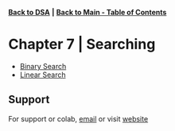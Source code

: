 [**Back to DSA**](https://github.com/xanderbilla/LPU-Academics/tree/main/Navs/CSE205/CSE205.md) **|** [**Back to Main - Table of Contents**](https://github.com/xanderbilla/LPU-Academics#readme)

# Chapter 7 | Searching

- [Binary Search](https://github.com/xanderbilla/LPU-Academics/blob/main/CSE%20205%20-%20DSA/Chapter%207%20-%20Searching/7_1-Binary_Search.cpp)
- [Linear Search](https://github.com/xanderbilla/LPU-Academics/blob/main/CSE%20205%20-%20DSA/Chapter%207%20-%20Searching/7_2-Linear_Search.cpp)

## Support

For support or colab, [email](mailto:dev.xanderbilla@gmail.com) or visit [website](https://xanderbilla.com)

